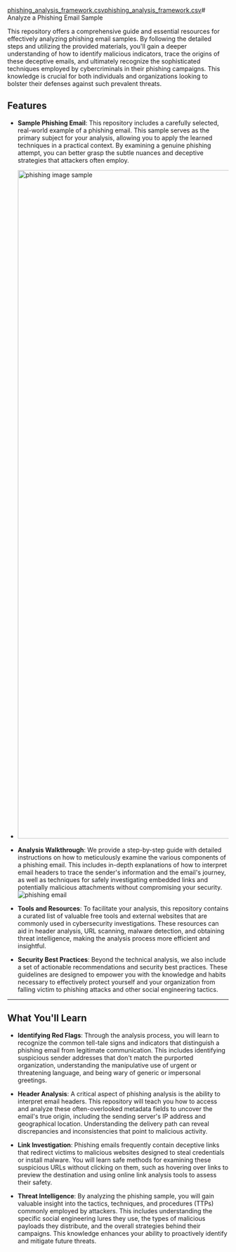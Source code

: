 [phishing_analysis_framework.csv](https://github.com/user-attachments/files/21593868/phishing_analysis_framework.csv)[phishing_analysis_framework.csv](https://github.com/user-attachments/files/21593833/phishing_analysis_framework.csv)# Analyze a Phishing Email Sample

This repository offers a comprehensive guide and essential resources for effectively analyzing phishing email samples. By following the detailed steps and utilizing the provided materials, you'll gain a deeper understanding of how to identify malicious indicators, trace the origins of these deceptive emails, and ultimately recognize the sophisticated techniques employed by cybercriminals in their phishing campaigns. This knowledge is crucial for both individuals and organizations looking to bolster their defenses against such prevalent threats.

## Features

  * **Sample Phishing Email**: This repository includes a carefully selected, real-world example of a phishing email. This sample serves as the primary subject for your analysis, allowing you to apply the learned techniques in a practical context. By examining a genuine phishing attempt, you can better grasp the subtle nuances and deceptive strategies that attackers often employ.
  * <img width="2048" height="1518" alt="phishing image sample" src="https://github.com/user-attachments/assets/7d0c06b1-3abd-4522-bde9-43b8884a7c5e" />


  * **Analysis Walkthrough**: We provide a step-by-step guide with detailed instructions on how to meticulously examine the various components of a phishing email. This includes in-depth explanations of how to interpret email headers to trace the sender's information and the email's journey, as well as techniques for safely investigating embedded links and potentially malicious attachments without compromising your security.
![phishing email](https://github.com/user-attachments/assets/6fb795a0-fe21-4386-8158-f2d81be8cc35)

  * **Tools and Resources**: To facilitate your analysis, this repository contains a curated list of valuable free tools and external websites that are commonly used in cybersecurity investigations. These resources can aid in header analysis, URL scanning, malware detection, and obtaining threat intelligence, making the analysis process more efficient and insightful.

  * **Security Best Practices**: Beyond the technical analysis, we also include a set of actionable recommendations and security best practices. These guidelines are designed to empower you with the knowledge and habits necessary to effectively protect yourself and your organization from falling victim to phishing attacks and other social engineering tactics.

-----

## What You'll Learn

  * **Identifying Red Flags**: Through the analysis process, you will learn to recognize the common tell-tale signs and indicators that distinguish a phishing email from legitimate communication. This includes identifying suspicious sender addresses that don't match the purported organization, understanding the manipulative use of urgent or threatening language, and being wary of generic or impersonal greetings.

  * **Header Analysis**: A critical aspect of phishing analysis is the ability to interpret email headers. This repository will teach you how to access and analyze these often-overlooked metadata fields to uncover the email's true origin, including the sending server's IP address and geographical location. Understanding the delivery path can reveal discrepancies and inconsistencies that point to malicious activity.

  * **Link Investigation**: Phishing emails frequently contain deceptive links that redirect victims to malicious websites designed to steal credentials or install malware. You will learn safe methods for examining these suspicious URLs without clicking on them, such as hovering over links to preview the destination and using online link analysis tools to assess their safety.

  * **Threat Intelligence**: By analyzing the phishing sample, you will gain valuable insight into the tactics, techniques, and procedures (TTPs) commonly employed by attackers. This includes understanding the specific social engineering lures they use, the types of malicious payloads they distribute, and the overall strategies behind their campaigns. This knowledge enhances your ability to proactively identify and mitigate future threats.
